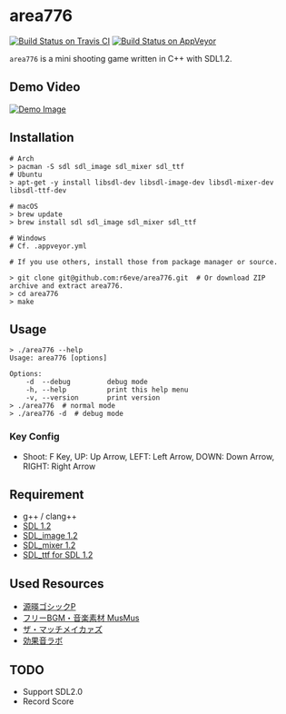 area776
=======
[![Build Status on Travis CI][]][Travis CI Results]
[![Build Status on AppVeyor][]][AppVeyor Results]

`area776` is a mini shooting game written in C++ with SDL1.2.

## Demo Video

[![Demo Image][]][Demo Video]

## Installation

```console
# Arch
> pacman -S sdl sdl_image sdl_mixer sdl_ttf
# Ubuntu
> apt-get -y install libsdl-dev libsdl-image-dev libsdl-mixer-dev libsdl-ttf-dev

# macOS
> brew update
> brew install sdl sdl_image sdl_mixer sdl_ttf

# Windows
# Cf. .appveyor.yml

# If you use others, install those from package manager or source.

> git clone git@github.com:r6eve/area776.git  # Or download ZIP archive and extract area776.
> cd area776
> make
```

## Usage

```console
> ./area776 --help
Usage: area776 [options]

Options:
    -d  --debug         debug mode
    -h, --help          print this help menu
    -v, --version       print version
> ./area776  # normal mode
> ./area776 -d  # debug mode
```

### Key Config

* Shoot: F Key, UP: Up Arrow, LEFT: Left Arrow, DOWN: Down Arrow, RIGHT: Right Arrow

## Requirement

* g++ / clang++
* [SDL 1.2][]
* [SDL_image 1.2][]
* [SDL_mixer 1.2][]
* [SDL_ttf for SDL 1.2][]

## Used Resources

* [源暎ゴシックP][]
* [フリーBGM・音楽素材 MusMus][]
* [ザ・マッチメイカァズ][]
* [効果音ラボ][]

## TODO

* Support SDL2.0
* Record Score

[Build Status on Travis CI]: https://travis-ci.org/r6eve/area776.svg?branch=master
[Travis CI Results]: https://travis-ci.org/r6eve/area776
[Build Status on AppVeyor]: https://ci.appveyor.com/api/projects/status/saw2lu2yrqn0omgs?svg=true
[AppVeyor Results]: https://ci.appveyor.com/project/r6eve/area776
[Demo Image]: http://img.youtube.com/vi/dYCtreFwPDk/0.jpg
[Demo Video]: https://youtu.be/dYCtreFwPDk
[SDL 1.2]: http://www.libsdl.org/
[SDL_image 1.2]: https://www.libsdl.org/projects/SDL_image/release-1.2.html
[SDL_mixer 1.2]: https://www.libsdl.org/projects/SDL_mixer/release-1.2.html
[SDL_ttf for SDL 1.2]: https://www.libsdl.org/projects/SDL_ttf/release-1.2.html
[源暎ゴシックP]: https://okoneya.jp/font/genei-antique.html
[フリーBGM・音楽素材 MusMus]: http://musmus.main.jp/
[ザ・マッチメイカァズ]: http://osabisi.sakura.ne.jp/m2/tm4/se_001.html
[効果音ラボ]: https://soundeffect-lab.info/
